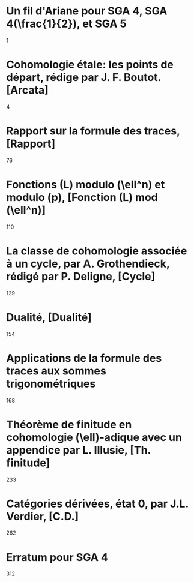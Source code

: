 # Un fil d'Ariane pour SGA 4, SGA 4\(\frac{1}{2}\), et SGA 5
1

# Cohomologie étale: les points de départ, rédige par J. F. Boutot. [Arcata]
4

# Rapport sur la formule des traces, [Rapport]
76

# Fonctions \(L\) modulo \(\ell^n\) et modulo \(p\),  [Fonction \(L\) mod \(\ell^n\)]
110

# La classe de cohomologie associée à un cycle, par A. Grothendieck, rédigé par P. Deligne, [Cycle]
129

# Dualité, [Dualité]
154

# Applications de la formule des traces aux sommes trigonométriques
168

# Théorème de finitude en cohomologie \(\ell\)-adique avec un appendice par L. Illusie, [Th. finitude]
233

# Catégories dérivées, état 0, par J.L. Verdier, [C.D.]
262

# Erratum pour SGA 4
312
